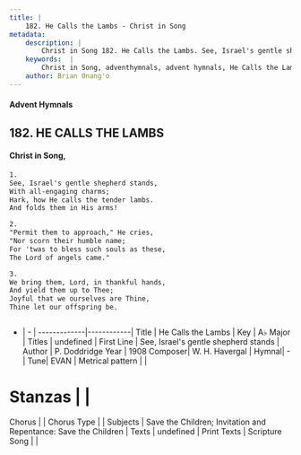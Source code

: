 ```yaml
---
title: |
    182. He Calls the Lambs - Christ in Song
metadata:
    description: |
        Christ in Song 182. He Calls the Lambs. See, Israel's gentle shepherd stands, With all-engaging charms; Hark, how He calls the tender lambs. And folds them in His arms!
    keywords:  |
        Christ in Song, adventhymnals, advent hymnals, He Calls the Lambs, See, Israel's gentle shepherd stands. 
    author: Brian Onang'o
---
```


#### Advent Hymnals
## 182. HE CALLS THE LAMBS
####  Christ in Song,

```txt
1.
See, Israel's gentle shepherd stands,
With all-engaging charms;
Hark, how He calls the tender lambs.
And folds them in His arms!

2.
"Permit them to approach," He cries,
"Nor scorn their humble name;
For 'twas to bless such souls as these,
The Lord of angels came."

3.
We bring them, Lord, in thankful hands,
And yield them up to Thee;
Joyful that we ourselves are Thine,
Thine let our offspring be.



```

- |   -  |
-------------|------------|
Title | He Calls the Lambs |
Key | A♭ Major |
Titles | undefined |
First Line | See, Israel's gentle shepherd stands |
Author | P. Doddridge
Year | 1908
Composer| W. H. Havergal |
Hymnal|  - |
Tune| EVAN |
Metrical pattern | |
# Stanzas |  |
Chorus |  |
Chorus Type |  |
Subjects | Save the Children; Invitation and Repentance: Save the Children |
Texts | undefined |
Print Texts | 
Scripture Song |  |
    

